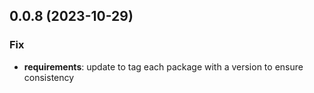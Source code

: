 ## 0.0.8 (2023-10-29)

### Fix

- **requirements**: update to tag each package with a version to ensure consistency
